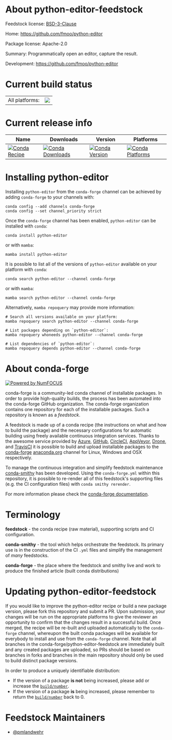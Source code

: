 About python-editor-feedstock
=============================

Feedstock license: [BSD-3-Clause](https://github.com/conda-forge/python-editor-feedstock/blob/main/LICENSE.txt)

Home: https://github.com/fmoo/python-editor

Package license: Apache-2.0

Summary: Programmatically open an editor, capture the result.

Development: https://github.com/fmoo/python-editor

Current build status
====================


<table><tr><td>All platforms:</td>
    <td>
      <a href="https://dev.azure.com/conda-forge/feedstock-builds/_build/latest?definitionId=5712&branchName=main">
        <img src="https://dev.azure.com/conda-forge/feedstock-builds/_apis/build/status/python-editor-feedstock?branchName=main">
      </a>
    </td>
  </tr>
</table>

Current release info
====================

| Name | Downloads | Version | Platforms |
| --- | --- | --- | --- |
| [![Conda Recipe](https://img.shields.io/badge/recipe-python--editor-green.svg)](https://anaconda.org/conda-forge/python-editor) | [![Conda Downloads](https://img.shields.io/conda/dn/conda-forge/python-editor.svg)](https://anaconda.org/conda-forge/python-editor) | [![Conda Version](https://img.shields.io/conda/vn/conda-forge/python-editor.svg)](https://anaconda.org/conda-forge/python-editor) | [![Conda Platforms](https://img.shields.io/conda/pn/conda-forge/python-editor.svg)](https://anaconda.org/conda-forge/python-editor) |

Installing python-editor
========================

Installing `python-editor` from the `conda-forge` channel can be achieved by adding `conda-forge` to your channels with:

```
conda config --add channels conda-forge
conda config --set channel_priority strict
```

Once the `conda-forge` channel has been enabled, `python-editor` can be installed with `conda`:

```
conda install python-editor
```

or with `mamba`:

```
mamba install python-editor
```

It is possible to list all of the versions of `python-editor` available on your platform with `conda`:

```
conda search python-editor --channel conda-forge
```

or with `mamba`:

```
mamba search python-editor --channel conda-forge
```

Alternatively, `mamba repoquery` may provide more information:

```
# Search all versions available on your platform:
mamba repoquery search python-editor --channel conda-forge

# List packages depending on `python-editor`:
mamba repoquery whoneeds python-editor --channel conda-forge

# List dependencies of `python-editor`:
mamba repoquery depends python-editor --channel conda-forge
```


About conda-forge
=================

[![Powered by
NumFOCUS](https://img.shields.io/badge/powered%20by-NumFOCUS-orange.svg?style=flat&colorA=E1523D&colorB=007D8A)](https://numfocus.org)

conda-forge is a community-led conda channel of installable packages.
In order to provide high-quality builds, the process has been automated into the
conda-forge GitHub organization. The conda-forge organization contains one repository
for each of the installable packages. Such a repository is known as a *feedstock*.

A feedstock is made up of a conda recipe (the instructions on what and how to build
the package) and the necessary configurations for automatic building using freely
available continuous integration services. Thanks to the awesome service provided by
[Azure](https://azure.microsoft.com/en-us/services/devops/), [GitHub](https://github.com/),
[CircleCI](https://circleci.com/), [AppVeyor](https://www.appveyor.com/),
[Drone](https://cloud.drone.io/welcome), and [TravisCI](https://travis-ci.com/)
it is possible to build and upload installable packages to the
[conda-forge](https://anaconda.org/conda-forge) [anaconda.org](https://anaconda.org/)
channel for Linux, Windows and OSX respectively.

To manage the continuous integration and simplify feedstock maintenance
[conda-smithy](https://github.com/conda-forge/conda-smithy) has been developed.
Using the ``conda-forge.yml`` within this repository, it is possible to re-render all of
this feedstock's supporting files (e.g. the CI configuration files) with ``conda smithy rerender``.

For more information please check the [conda-forge documentation](https://conda-forge.org/docs/).

Terminology
===========

**feedstock** - the conda recipe (raw material), supporting scripts and CI configuration.

**conda-smithy** - the tool which helps orchestrate the feedstock.
                   Its primary use is in the construction of the CI ``.yml`` files
                   and simplify the management of *many* feedstocks.

**conda-forge** - the place where the feedstock and smithy live and work to
                  produce the finished article (built conda distributions)


Updating python-editor-feedstock
================================

If you would like to improve the python-editor recipe or build a new
package version, please fork this repository and submit a PR. Upon submission,
your changes will be run on the appropriate platforms to give the reviewer an
opportunity to confirm that the changes result in a successful build. Once
merged, the recipe will be re-built and uploaded automatically to the
`conda-forge` channel, whereupon the built conda packages will be available for
everybody to install and use from the `conda-forge` channel.
Note that all branches in the conda-forge/python-editor-feedstock are
immediately built and any created packages are uploaded, so PRs should be based
on branches in forks and branches in the main repository should only be used to
build distinct package versions.

In order to produce a uniquely identifiable distribution:
 * If the version of a package **is not** being increased, please add or increase
   the [``build/number``](https://docs.conda.io/projects/conda-build/en/latest/resources/define-metadata.html#build-number-and-string).
 * If the version of a package **is** being increased, please remember to return
   the [``build/number``](https://docs.conda.io/projects/conda-build/en/latest/resources/define-metadata.html#build-number-and-string)
   back to 0.

Feedstock Maintainers
=====================

* [@pmlandwehr](https://github.com/pmlandwehr/)


